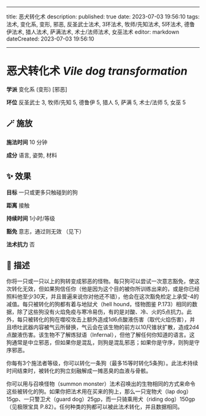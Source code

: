 
---
title: 恶犬转化术
description: 
published: true
date: 2023-07-03 19:56:10
tags: 法术, 变化系, 变形, 邪恶, 反圣武士法术, 3环法术, 牧师/先知法术, 5环法术, 德鲁伊法术, 猎人法术, 萨满法术, 术士/法师法术, 女巫法术
editor: markdown
dateCreated: 2023-07-03 19:56:10

---

# **恶犬转化术** *Vile dog transformation*

**学派** 变化系 (变形) \[邪恶\] 

**环位** 反圣武士 3, 牧师/先知 5, 德鲁伊 5, 猎人 5, 萨满 5, 术士/法师 5, 女巫 5

## 🪄 施放

**施法时间** 10 分钟

**成分** 语言, 姿势, 材料

## ✨ 效果 

**目标** 一只或更多只触碰到的狗 

**距离** 接触  

**持续时间** 1小时/等级 

**豁免** 意志，通过则无效 （见下）

**法术抗力** 否

## 📖 描述

你将一只或一只以上的狗转变成邪恶的怪物。每只狗可以尝试一次意志豁免，使这次转化无效，但如果狗信任你（他是因为这个目的被你所训练出来的，或是你已经照料他至少30天，并且普遍来说你对他还不错），他会在这次豁免检定上承受-4的减值。每只被转化的狗都有着与地狱犬（hell hound，怪物图鉴 P.173）相同的数据，除了这些狗没有火焰免疫与寒冷易伤，有的是对酸、冷、火的5点抗力。此外，每只被转化的狗在噬咬攻击上额外造成1d6点酸液伤害（取代火焰伤害），并且喷吐武器内容被气云所替换，气云会在该生物的前方以10尺锥状扩散，造成2d4点酸液伤害。该生物不了解炼狱语（Infernal），但他了解任何你知道的语言。这狗通常是中立邪恶，但如果你是混乱，则狗是混乱邪恶；如果你是守序，则狗是守序邪恶。

你每有3个施法者等级，你可以转化一条狗（最多15等时转化5条狗）。此法术持续时间结束时，被转化的狗立刻融解成一摊恶臭的血液与骨骸。

你可以用与召唤怪物（summon monster）法术召唤出的生物相同的方式来命令这些被转化的狗。如果你把法术用在买来的狗上，那么一只宠物犬（lap dog）15gp、一只警卫犬（guard dog）25gp，而一只骑乘用犬（riding dog）150gp（见极限宝具 P.82）。任何种类的狗都可以被此法术转化，并且数据相同。
    